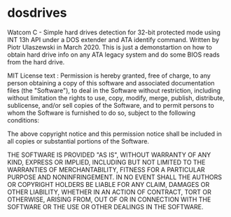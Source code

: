 # dosdrives
Watcom C - Simple hard drives detection for 32-bit protected mode using INT 13h API under a DOS extender and ATA identify command. Written by Piotr Ulaszewski in March 2020. This is just a demonstartion on how to obtain hard drive info on any ATA legacy system and do some BIOS reads from the hard drive.

MIT License text : Permission is hereby granted, free of charge, to any person obtaining a copy of this software and associated documentation files (the "Software"), to deal in the Software without restriction, including without limitation the rights to use, copy, modify, merge, publish, distribute, sublicense, and/or sell copies of the Software, and to permit persons to whom the Software is furnished to do so, subject to the following conditions:

The above copyright notice and this permission notice shall be included in all copies or substantial portions of the Software.

THE SOFTWARE IS PROVIDED "AS IS", WITHOUT WARRANTY OF ANY KIND, EXPRESS OR IMPLIED, INCLUDING BUT NOT LIMITED TO THE WARRANTIES OF MERCHANTABILITY, FITNESS FOR A PARTICULAR PURPOSE AND NONINFRINGEMENT. IN NO EVENT SHALL THE AUTHORS OR COPYRIGHT HOLDERS BE LIABLE FOR ANY CLAIM, DAMAGES OR OTHER LIABILITY, WHETHER IN AN ACTION OF CONTRACT, TORT OR OTHERWISE, ARISING FROM, OUT OF OR IN CONNECTION WITH THE SOFTWARE OR THE USE OR OTHER DEALINGS IN THE SOFTWARE.
